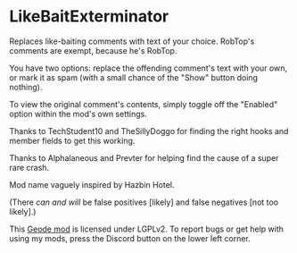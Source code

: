 # LikeBaitExterminator

Replaces like-baiting comments with text of your choice. RobTop's comments are exempt, because he's RobTop.

You have two options: replace the offending comment's text with your own, or mark it as spam (with a small chance of the "Show" button doing nothing).

To view the original comment's contents, simply toggle off the "Enabled" option within the mod's own settings.

Thanks to TechStudent10 and TheSillyDoggo for finding the right hooks and member fields to get this working.

Thanks to Alphalaneous and Prevter for helping find the cause of a super rare crash.

Mod name vaguely inspired by Hazbin Hotel.

(There *can and will* be false positives [likely] and false negatives [not too likely].)

This [Geode mod](https://geode-sdk.org) is licensed under LGPLv2. To report bugs or get help with using my mods, press the Discord button on the lower left corner.